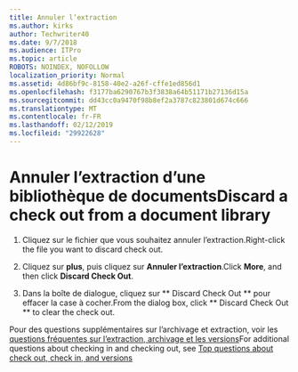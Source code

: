 ```yaml
---
title: Annuler l’extraction
ms.author: kirks
author: Techwriter40
ms.date: 9/7/2018
ms.audience: ITPro
ms.topic: article
ROBOTS: NOINDEX, NOFOLLOW
localization_priority: Normal
ms.assetid: 4d86bf9c-8158-40e2-a26f-cffe1ed856d1
ms.openlocfilehash: f3177ba6290767b3f3838a64b51171b27136d15a
ms.sourcegitcommit: dd43cc0a9470f98b8ef2a3787c823801d674c666
ms.translationtype: MT
ms.contentlocale: fr-FR
ms.lasthandoff: 02/12/2019
ms.locfileid: "29922628"
---
```

# <a name="discard-a-check-out-from-a-document-library"></a><span data-ttu-id="534af-102">Annuler l’extraction d’une bibliothèque de documents</span><span class="sxs-lookup"><span data-stu-id="534af-102">Discard a check out from a document library</span></span>

1. <span data-ttu-id="534af-103">Cliquez sur le fichier que vous souhaitez annuler l’extraction.</span><span class="sxs-lookup"><span data-stu-id="534af-103">Right-click the file you want to discard check out.</span></span>
    
2. <span data-ttu-id="534af-104">Cliquez sur **plus**, puis cliquez sur **Annuler l’extraction**.</span><span class="sxs-lookup"><span data-stu-id="534af-104">Click **More**, and then click **Discard Check Out**.</span></span> 
    
3. <span data-ttu-id="534af-105">Dans la boîte de dialogue, cliquez sur \*\* Discard Check Out \*\* pour effacer la case à cocher.</span><span class="sxs-lookup"><span data-stu-id="534af-105">From the dialog box, click \*\* Discard Check Out \*\* to clear the check out.</span></span> 
    
<span data-ttu-id="534af-106">Pour des questions supplémentaires sur l’archivage et extraction, voir les [questions fréquentes sur l’extraction, archivage et les versions](https://go.microsoft.com/fwlink/?linkid=2018786)</span><span class="sxs-lookup"><span data-stu-id="534af-106">For additional questions about checking in and checking out, see [Top questions about check out, check in, and versions](https://go.microsoft.com/fwlink/?linkid=2018786)</span></span>
  

